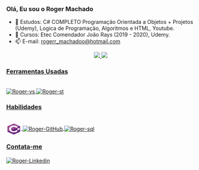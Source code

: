 ### Olá, Eu sou o Roger Machado

- 📗 Estudos: C# COMPLETO Programação Orientada a Objetos + Projetos (Udemy), Logica de Programação, Algoritmos e HTML, Youtube.
- 📘 Cursos: Etec Comendador João Rays (2019 - 2020), Udemy.   
- 📫 E-mail: rogerr_machadoo@hotmail.com

<div align="center">
  <a href="https://github.com/Roger-Machado">
  <img height="180em" src="https://github-readme-stats.vercel.app/api?username=Roger-Machado&show_icons=true&theme=dark&include_all_commits=true&count_private=true">
  <img height="180em" src="https://github-readme-stats.vercel.app/api/top-langs/?username=Roger-Machado&layout=compact&langs_count=7&theme=dark">
</div>

### **Ferramentas Usadas** 

<div style="display: inline_block"><br>
  
  <img align="center" alt="Roger-vs" height="30" width="40" src="https://cdn.jsdelivr.net/gh/devicons/devicon/icons/vscode/vscode-original.svg">
  <img align="center" alt="Roger-st" height="30" width="40" src="https://cdn.jsdelivr.net/gh/devicons/devicon/icons/visualstudio/visualstudio-plain.svg">
  
</div>
        
     
### **Habilidades** 
 
<div style="display: inline_block"><br>
  
<img align="center" alt="Roger-Csharp" height="30" width="40" src="https://raw.githubusercontent.com/devicons/devicon/master/icons/csharp/csharp-original.svg">
<img align="center" alt="Roger-GitHub" height="30" width="40" src="https://cdn.jsdelivr.net/gh/devicons/devicon/icons/github/github-original-wordmark.svg">
<img align="center" alt="Roger-sql" height="30" width="40" src="https://cdn.jsdelivr.net/gh/devicons/devicon/icons/mysql/mysql-original-wordmark.svg" >
  
</div>
  
### **Contata-me** 
  
<a target="_blank" href="https://www.linkedin.com/in/roger-machado-04b094240/"><img align="center" alt="Roger-Linkedin" height="30" width="40" src="https://cdn.jsdelivr.net/gh/devicons/devicon/icons/linkedin/linkedin-original.svg"></a>
  
